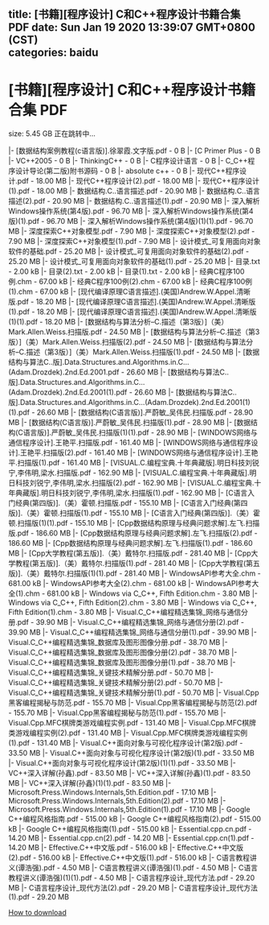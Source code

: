 
title: [书籍][程序设计] C和C++程序设计书籍合集 PDF
date: Sun Jan 19 2020 13:39:07 GMT+0800 (CST)    
categories: baidu
---

# [书籍][程序设计] C和C++程序设计书籍合集 PDF
size: 5.45 GB
 正在跳转中...
 
|- [数据结构案例教程(c语言版)].徐翠霞.文字版.pdf - 0 B
|- [C Primer Plus - 0 B
|- VC++2005 - 0 B
|- ThinkingC++ - 0 B
|- C程序设计语言 - 0 B
|- C_C++程序设计导论(第二版)附书源码 - 0 B
|- absolute c++ - 0 B
|- 现代C++程序设计.pdf - 18.00 MB
|- 现代C++程序设计(2).pdf - 18.00 MB
|- 现代C++程序设计(1).pdf - 18.00 MB
|- 数据结构.C..语言描述.pdf - 20.90 MB
|- 数据结构.C..语言描述(2).pdf - 20.90 MB
|- 数据结构.C..语言描述(1).pdf - 20.90 MB
|- 深入解析Windows操作系统(第4版).pdf - 96.70 MB
|- 深入解析Windows操作系统(第4版)(1).pdf - 96.70 MB
|- 深入解析Windows操作系统(第4版)(1)(1).pdf - 96.70 MB
|- 深度探索C++对象模型.pdf - 7.90 MB
|- 深度探索C++对象模型(2).pdf - 7.90 MB
|- 深度探索C++对象模型(1).pdf - 7.90 MB
|- 设计模式_可复用面向对象软件的基础.pdf - 25.20 MB
|- 设计模式_可复用面向对象软件的基础(2).pdf - 25.20 MB
|- 设计模式_可复用面向对象软件的基础(1).pdf - 25.20 MB
|- 目录.txt - 2.00 kB
|- 目录(2).txt - 2.00 kB
|- 目录(1).txt - 2.00 kB
|- 经典C程序100例.chm - 67.00 kB
|- 经典C程序100例(2).chm - 67.00 kB
|- 经典C程序100例(1).chm - 67.00 kB
|- [现代编译原理C语言描述].(美国)Andrew.W.Appel.清晰版.pdf - 18.20 MB
|- [现代编译原理C语言描述].(美国)Andrew.W.Appel.清晰版(1).pdf - 18.20 MB
|- [现代编译原理C语言描述].(美国)Andrew.W.Appel.清晰版(1)(1).pdf - 18.20 MB
|- [数据结构与算法分析–C.描述（第3版）]（美）Mark.Allen.Weiss.扫描版.pdf - 24.50 MB
|- [数据结构与算法分析–C.描述（第3版）]（美）Mark.Allen.Weiss.扫描版(2).pdf - 24.50 MB
|- [数据结构与算法分析–C.描述（第3版）]（美）Mark.Allen.Weiss.扫描版(1).pdf - 24.50 MB
|- [数据结构与算法C..版].Data.Structures.and.Algorithms.in.C...(Adam.Drozdek).2nd.Ed.2001.pdf - 26.60 MB
|- [数据结构与算法C..版].Data.Structures.and.Algorithms.in.C...(Adam.Drozdek).2nd.Ed.2001(1).pdf - 26.60 MB
|- [数据结构与算法C..版].Data.Structures.and.Algorithms.in.C...(Adam.Drozdek).2nd.Ed.2001(1)(1).pdf - 26.60 MB
|- [数据结构(C语言版)].严蔚敏_吴伟民.扫描版.pdf - 28.90 MB
|- [数据结构(C语言版)].严蔚敏_吴伟民.扫描版(1).pdf - 28.90 MB
|- [数据结构(C语言版)].严蔚敏_吴伟民.扫描版(1)(1).pdf - 28.90 MB
|- [WINDOWS网络与通信程序设计].王艳平.扫描版.pdf - 161.40 MB
|- [WINDOWS网络与通信程序设计].王艳平.扫描版(2).pdf - 161.40 MB
|- [WINDOWS网络与通信程序设计].王艳平.扫描版(1).pdf - 161.40 MB
|- [VISUAL.C.编程宝典.十年典藏版].明日科技刘锐宁,李伟明,梁水.扫描版.pdf - 162.90 MB
|- [VISUAL.C.编程宝典.十年典藏版].明日科技刘锐宁,李伟明,梁水.扫描版(2).pdf - 162.90 MB
|- [VISUAL.C.编程宝典.十年典藏版].明日科技刘锐宁,李伟明,梁水.扫描版(1).pdf - 162.90 MB
|- [C语言入门经典(第四版)].（美）霍顿.扫描版.pdf - 155.10 MB
|- [C语言入门经典(第四版)].（美）霍顿.扫描版(1).pdf - 155.10 MB
|- [C语言入门经典(第四版)].（美）霍顿.扫描版(1)(1).pdf - 155.10 MB
|- [Cpp数据结构原理与经典问题求解].左飞.扫描版.pdf - 186.60 MB
|- [Cpp数据结构原理与经典问题求解].左飞.扫描版(2).pdf - 186.60 MB
|- [Cpp数据结构原理与经典问题求解].左飞.扫描版(1).pdf - 186.60 MB
|- [Cpp大学教程(第五版)].（美）戴特尔.扫描版.pdf - 281.40 MB
|- [Cpp大学教程(第五版)].（美）戴特尔.扫描版(1).pdf - 281.40 MB
|- [Cpp大学教程(第五版)].（美）戴特尔.扫描版(1)(1).pdf - 281.40 MB
|- WindowsAPI参考大全.chm - 681.00 kB
|- WindowsAPI参考大全(2).chm - 681.00 kB
|- WindowsAPI参考大全(1).chm - 681.00 kB
|- Windows via C_C++, Fifth Edition.chm - 3.80 MB
|- Windows via C_C++, Fifth Edition(2).chm - 3.80 MB
|- Windows via C_C++, Fifth Edition(1).chm - 3.80 MB
|- Visual.C_C++编程精选集锦_网络与通信分册.pdf - 39.90 MB
|- Visual.C_C++编程精选集锦_网络与通信分册(2).pdf - 39.90 MB
|- Visual.C_C++编程精选集锦_网络与通信分册(1).pdf - 39.90 MB
|- Visual.C_C++编程精选集锦_数据库及图形图像分册.pdf - 38.70 MB
|- Visual.C_C++编程精选集锦_数据库及图形图像分册(2).pdf - 38.70 MB
|- Visual.C_C++编程精选集锦_数据库及图形图像分册(1).pdf - 38.70 MB
|- Visual.C_C++编程精选集锦_关键技术精解分册.pdf - 50.70 MB
|- Visual.C_C++编程精选集锦_关键技术精解分册(2).pdf - 50.70 MB
|- Visual.C_C++编程精选集锦_关键技术精解分册(1).pdf - 50.70 MB
|- Visual.Cpp黑客编程揭秘与防范.pdf - 155.70 MB
|- Visual.Cpp黑客编程揭秘与防范(2).pdf - 155.70 MB
|- Visual.Cpp黑客编程揭秘与防范(1).pdf - 155.70 MB
|- Visual.Cpp.MFC棋牌类游戏编程实例.pdf - 131.40 MB
|- Visual.Cpp.MFC棋牌类游戏编程实例(2).pdf - 131.40 MB
|- Visual.Cpp.MFC棋牌类游戏编程实例(1).pdf - 131.40 MB
|- Visual.C++面向对象与可视化程序设计(第2版).pdf - 33.50 MB
|- Visual.C++面向对象与可视化程序设计(第2版)(1).pdf - 33.50 MB
|- Visual.C++面向对象与可视化程序设计(第2版)(1)(1).pdf - 33.50 MB
|- VC++深入详解(孙鑫).pdf - 83.50 MB
|- VC++深入详解(孙鑫)(1).pdf - 83.50 MB
|- VC++深入详解(孙鑫)(1)(1).pdf - 83.50 MB
|- Microsoft.Press.Windows.Internals,5th.Edition.pdf - 17.10 MB
|- Microsoft.Press.Windows.Internals,5th.Edition(2).pdf - 17.10 MB
|- Microsoft.Press.Windows.Internals,5th.Edition(1).pdf - 17.10 MB
|- Google C++编程风格指南.pdf - 515.00 kB
|- Google C++编程风格指南(2).pdf - 515.00 kB
|- Google C++编程风格指南(1).pdf - 515.00 kB
|- Essential.cpp.cn.pdf - 14.20 MB
|- Essential.cpp.cn(2).pdf - 14.20 MB
|- Essential.cpp.cn(1).pdf - 14.20 MB
|- Effective.C++中文版.pdf - 516.00 kB
|- Effective.C++中文版(2).pdf - 516.00 kB
|- Effective.C++中文版(1).pdf - 516.00 kB
|- C语言教程讲义(谭浩强).pdf - 4.50 MB
|- C语言教程讲义(谭浩强)(1).pdf - 4.50 MB
|- C语言教程讲义(谭浩强)(1)(1).pdf - 4.50 MB
|- C语言程序设计_现代方法.pdf - 29.20 MB
|- C语言程序设计_现代方法(2).pdf - 29.20 MB
|- C语言程序设计_现代方法(1).pdf - 29.20 MB

[How to download](https://bpcam.bemobtrk.com/go/2ceec3aa-1ca2-46d6-b9ff-aaa5c184517c?jno=3549)